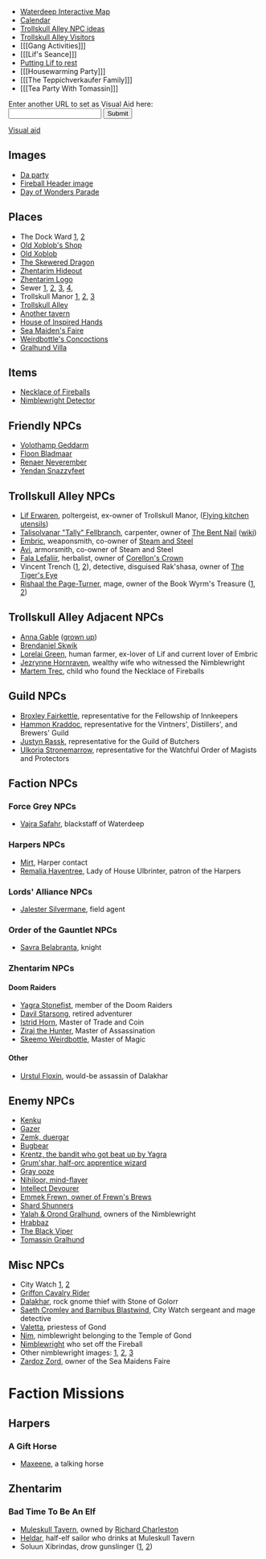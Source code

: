 * [Waterdeep Interactive Map](https://www.aidedd.org/atlas/index.php?map=W&l=1)
* [Calendar](/dragon_heist/calendar)
* [Trollskull Alley NPC ideas](https://thealexandrian.net/wordpress/43319/roleplaying-games/a-night-in-trollskull-manor-part-5-patrons)
* [Trollskull Alley Visitors](https://www.dndbeyond.com/posts/316-visitors-to-trollskull-alley)
* [[[Gang Activities]]]
* [[[Lif's Seance]]]
* [Putting Lif to rest](https://www.reddit.com/r/WaterdeepDragonHeist/comments/9hpi1c/putting_lif_the_poltergeist_to_rest_a_checklist/)
* [[[Housewarming Party]]]
* [[[The Teppichverkaufer Family]]]
* [[[Tea Party With Tomassin]]]

<form action="http://mywiki.zapto.org:26262/dragon_heist/set_visual_aid">
    <label for="url">Enter another URL to set as Visual Aid here:</label><br>
    <input type="text" id="url" name="url"> <input type="submit" value="Submit">
</form>

[Visual aid](/dragon_heist/visual_aid)

## Images

* [Da party](^/static/img/visual_aids/dnd_party.png)
* [Fireball Header image](^/static/img/visual_aids/fireball_head_image.webp)
* [Day of Wonders Parade](^https://media-waterdeep.cursecdn.com/attachments/4/346/9012.png)

## Places

* The Dock Ward [1](^/static/img/visual_aids/dock_ward_1.webp), [2](^/static/img/visual_aids/dock_ward_2.jpg)
* [Old Xoblob's Shop](^/static/img/visual_aids/old_xoblobs_shop.jpg)
* [Old Xoblob](^/static/img/visual_aids/old_xoblob.webp)
* [The Skewered Dragon](^/static/img/visual_aids/skewered_dragon.webp)
* [Zhentarim Hideout](^/static/img/visual_aids/zhentarim_hideout.jpg)
* [Zhentarim Logo](^/static/img/visual_aids/zhentarim_logo.png)
* Sewer [1](^/static/img/visual_aids/sewer_1.jpg), [2](^/static/img/visual_aids/sewer_2.webp), [3](^/static/img/visual_aids/sewer_3.jpg), [4](^/static/img/visual_aids/sewer_4.jpg),
* Trollskull Manor [1](^https://www.seekpng.com/png/detail/41-413278_four-stories-tall-and-boasting-balconies-a-turret.png), [2](^https://vignette.wikia.nocookie.net/kingsway-role-playing-group/images/d/de/Rkwbhhl78l021.jpg/revision/latest?cb=20181219225432), [3](^https://i.imgur.com/8PCaZrv.png)
* [Trollskull Alley](^https://i.redd.it/7k86kx3ouhb31.png)
* [Another tavern](^https://i.warosu.org/data/tg/img/0403/75/1433386038458.jpg)
* [House of Inspired Hands](^https://i.pinimg.com/originals/69/ab/e4/69abe43eff93f1c08cd27dee57b6ed27.jpg)
* [Sea Maiden's Faire](^https://4.bp.blogspot.com/-_aamJy0qS6U/XMIljDWMINI/AAAAAAAAPOU/1xTC5H03M84HxvqnbFb6W-zmYM8ApiNAgCLcBGAs/s1600/Eyecatcher.jpg)
* [Weirdbottle's Concoctions](^https://i.pinimg.com/originals/cd/db/e5/cddbe5d20bca423d8bde42d93214b847.jpg)
* [Gralhund Villa](^https://vignette.wikia.nocookie.net/kingsway-role-playing-group/images/5/5a/16219d9be2b432f31eb9a5a443ac91a5.jpg/revision/latest?cb=20190208223042)

## Items

* [Necklace of Fireballs](^https://media-waterdeep.cursecdn.com/avatars/thumbnails/7/317/1000/1000/636284755113118340.jpeg)
* [Nimblewright Detector](^https://s3.amazonaws.com/files.d20.io/images/59811137/sCT9V53GnCDGQvd0nkd_rA/max.png?1533436863)

## Friendly NPCs

* [Volothamp Geddarm](^https://live.staticflickr.com/7843/46342397195_761a48e73f_b.jpg)
* [Floon Bladmaar](^https://cdna.artstation.com/p/assets/images/images/005/831/352/large/anna-helme-.jpg?1494074377)
* [Renaer Neverember](^https://vignette.wikia.nocookie.net/risenlore/images/4/4f/74fb5130fecd30a69e25f88cc88e755c.jpg/revision/latest?cb=20190423234639)
* [Yendan Snazzyfeet](^https://i.pinimg.com/236x/2b/6e/78/2b6e7851e5f8053fa0aeb8ebcf927aa3--fantasy-male-fantasy-rpg.jpg)

## Trollskull Alley NPCs

* [Lif Erwaren](^https://db4sgowjqfwig.cloudfront.net/images/5138100/ae3c08bfa96dadb022e64a66ccb4e7c4.jpg), poltergeist, ex-owner of Trollskull Manor, ([Flying kitchen utensils](^https://media.istockphoto.com/photos/flying-kitchen-utensils-towards-stunned-chef-picture-id149070075))
* [Talisolvanar "Tally" Fellbranch](^https://db4sgowjqfwig.cloudfront.net/images/4942578/tally.jpg), carpenter, owner of [The Bent Nail](^https://images.fineartamerica.com/images/artworkimages/mediumlarge/1/carpenters-shop-jay-stockhaus.jpg) ([wiki](https://waterdeep.fandom.com/wiki/The_Bent_Nail))
* [Embric](^https://vignette.wikia.nocookie.net/animus-cycle/images/4/46/Embric.jpg), weaponsmith, co-owner of [Steam and Steel](^https://dnd.chrisburnell.com/images/places/steam-and-steel.webp)
* [Avi](^https://db4sgowjqfwig.cloudfront.net/images/5048085/Avi.jpg), armorsmith, co-owner of Steam and Steel
* [Fala Lefaliir](^https://i.pinimg.com/originals/45/1d/4e/451d4eb92ae4fa7becc2e2c142b72fb4.jpg), herbalist, owner of [Corellon's Crown](^https://s3.bioware.ru/forum/monthly_2019_12/a530d950d2eabe9b0f53c23c49e1ad64.jpg.f94871c8ffc0e4ebb09de13ba4970a21.jpg)
* Vincent Trench ([1](^https://db4sgowjqfwig.cloudfront.net/images/5190829/detective.jpg), [2](^https://i.pinimg.com/736x/1f/16/f3/1f16f3b7a941d5112ca762ef9022d8bc.jpg)), detective, disguised Rak'shasa, owner of [The Tiger's Eye](^https://pbs.twimg.com/media/D68UrRJU0AAk63Z.jpg)
* [Rishaal the Page-Turner](^https://vignette.wikia.nocookie.net/animus-cycle/images/3/3a/Rishaal.jpg/revision/latest/top-crop/width/360/height/450?cb=20190425031152), mage, owner of the Book Wyrm's Treasure ([1](^https://i.pinimg.com/originals/a5/78/34/a57834c3a8db9a5a2976710407328b4e.jpg), [2](^https://www.itl.cat/pngfile/big/119-1196838_fantasy-place-wallpaper-fantasy-library.jpg))

## Trollskull Alley Adjacent NPCs

* [Anna Gable](^https://artfiles.alphacoders.com/351/35193.jpg) ([grown up](^https://vignette.wikia.nocookie.net/gameideas/images/1/1e/4ONoVx8.png/revision/latest?cb=20180228000656))
* [Brendaniel Skwik](^https://vignette.wikia.nocookie.net/disney/images/1/16/Profile_-_Linguini.jpeg/revision/latest/top-crop/width/720/height/900?cb=20190414214437)
* [Lorelai Green](^https://vignette.wikia.nocookie.net/fireemblem/images/1/1e/Mercedes_Heroes.png/revision/latest/scale-to-width-down/1000?cb=20190806045458), human farmer, ex-lover of Lif and current lover of Embric
* [Jezrynne Hornraven](^https://campaignwiki.org/wiki/Waterdeep/download/jezrynne1), wealthy wife who witnessed the Nimblewright
* [Martem Trec](^https://campaignwiki.org/wiki/Waterdeep/download/Martem1), child who found the Necklace of Fireballs

## Guild NPCs

* [Broxley Fairkettle](^https://db4sgowjqfwig.cloudfront.net/images/5048113/Broxley.jpg), representative for the Fellowship of Innkeepers
* [Hammon Kraddoc](^https://db4sgowjqfwig.cloudfront.net/images/5048118/Hammond.jpg), representative for the Vintners', Distillers', and Brewers' Guild
* [Justyn Rassk](^https://i.pinimg.com/474x/f6/38/02/f63802aa830ea96a9adab1d00929d14e.jpg), representative for the Guild of Butchers
* [Ulkoria Stronemarrow](^https://www.rpnation.com/gallery/16cd198adc13eb77682d47f560f9c127.3480/full?d=1444402724), representative for the Watchful Order of Magists and Protectors

## Faction NPCs

### Force Grey NPCs

* [Vajra Safahr](^https://vignette.wikia.nocookie.net/forgottenrealms/images/f/f9/Vajra-5e.png/revision/latest/top-crop/width/360/height/450?cb=20180925013042), blackstaff of Waterdeep

### Harpers NPCs

* [Mirt](^https://vignette.wikia.nocookie.net/forgottenrealms/images/4/44/Mirt-5e.jpg/revision/latest?cb=20181208035731), Harper contact
* [Remalia Haventree](^https://outsiderscampaign.files.wordpress.com/2018/06/remalia.jpeg), Lady of House Ulbrinter, patron of the Harpers

### Lords' Alliance NPCs

* [Jalester Silvermane](^https://vignette.wikia.nocookie.net/forgottenrealms/images/6/6e/Jalester.jpg/revision/latest/top-crop/width/360/height/450?cb=20190301155331), field agent

### Order of the Gauntlet NPCs

* [Savra Belabranta](^https://www.worldanvil.com/uploads/images/a8734ae15f9246236f07065a555a5435.jpg), knight

### Zhentarim NPCs

#### Doom Raiders

* [Yagra Stonefist](^https://campaignwiki.org/wiki/NLGNolaTest/download/Image_1_for_Yagra_Stonefist), member of the Doom Raiders
* [Davil Starsong](^https://vignette.wikia.nocookie.net/forgottenrealms/images/8/80/DavilStarsong.png/revision/latest?cb=20190118105332), retired adventurer
* [Istrid Horn](^https://vignette.wikia.nocookie.net/forgottenrealms/images/7/75/Istrid.png/revision/latest?cb=20190206092640), Master of Trade and Coin
* [Ziraj the Hunter](^https://vignette.wikia.nocookie.net/forgottenrealms/images/a/a7/Ziraj.png/revision/latest?cb=20190203082219), Master of Assassination
* [Skeemo Weirdbottle](^https://i.pinimg.com/originals/09/70/f5/0970f5d05aa6de40220d1365df4bb522.jpg), Master of Magic

#### Other

* [Urstul Floxin](^https://db4sgowjqfwig.cloudfront.net/images/4970455/132fc9524d0b1d699f359905f9f46312.jpg), would-be assassin of Dalakhar

## Enemy NPCs
* [Kenku](^https://vignette.wikia.nocookie.net/forgottenrealms/images/0/04/Kenku-5e.png/revision/latest?cb=20171010191131)
* [Gazer](^https://vignette.wikia.nocookie.net/forgottenrealms/images/5/58/Gazer-5e.jpg/revision/latest?cb=20171011162621)
* [Zemk, duergar](^https://vignette.wikia.nocookie.net/forgottenrealms/images/6/68/Duergar-5e.jpg/revision/latest?cb=20190315010252)
* [Bugbear](^https://cdn.obsidianportal.com/assets/111756/zmob_Bugbear_Warrior.jpg)
* [Krentz, the bandit who got beat up by Yagra](^https://vignette.wikia.nocookie.net/kingsway-role-playing-group/images/d/d1/D05961d80krentzea386c80777682a0fbad4e5.jpg/revision/latest?cb=20180916045442)
* [Grum'shar, half-orc apprentice wizard](^https://vignette.wikia.nocookie.net/kingsway-role-playing-group/images/0/0b/9251a162d90ca4d7d60199a7ef93a4d6.png/revision/latest/top-crop/width/360/height/450?cb=20181214005233)
* [Gray ooze](^https://i.pinimg.com/474x/b4/e3/89/b4e3895b089e8d0b70f1dbb9a4bb3d75.jpg)
* [Nihiloor, mind-flayer](^https://s3.amazonaws.com/aws-website-sansdrop-pjtrh/img/DnD/Nihiloor.png)
* [Intellect Devourer](^https://vignette.wikia.nocookie.net/forgottenrealms/images/f/f0/Intellect_devourer-3e.jpg/revision/latest?cb=20190507141455)
* [Emmek Frewn, owner of Frewn's Brews](^http://www.artofmtg.com/wp-content/uploads/2019/09/Edgewall-Innkeeper-Throne-of-Eldraine-MtG-Art.jpg)
* [Shard Shunners](^https://images-wixmp-ed30a86b8c4ca887773594c2.wixmp.com/f/4d66e72f-13bd-4733-a17c-45a971c3301f/da6zhrc-05bddf52-e7fc-4238-ac09-e6d4407054ab.png/v1/fill/w_772,h_1036,q_70,strp/weredogs_adopts_closed__by_honeydipply_da6zhrc-pre.jpg?token=eyJ0eXAiOiJKV1QiLCJhbGciOiJIUzI1NiJ9.eyJzdWIiOiJ1cm46YXBwOjdlMGQxODg5ODIyNjQzNzNhNWYwZDQxNWVhMGQyNmUwIiwiaXNzIjoidXJuOmFwcDo3ZTBkMTg4OTgyMjY0MzczYTVmMGQ0MTVlYTBkMjZlMCIsIm9iaiI6W1t7ImhlaWdodCI6Ijw9MTM3NCIsInBhdGgiOiJcL2ZcLzRkNjZlNzJmLTEzYmQtNDczMy1hMTdjLTQ1YTk3MWMzMzAxZlwvZGE2emhyYy0wNWJkZGY1Mi1lN2ZjLTQyMzgtYWMwOS1lNmQ0NDA3MDU0YWIucG5nIiwid2lkdGgiOiI8PTEwMjQifV1dLCJhdWQiOlsidXJuOnNlcnZpY2U6aW1hZ2Uub3BlcmF0aW9ucyJdfQ.5dWjY64bZx9WGy1WAphrAw-JyclISQoxEXXMGqVjge4)
* [Yalah & Orond Gralhund](^https://s3.amazonaws.com/files.d20.io/images/59643827/D5OVhJCGrxrEpcOzxvnRjw/max.png?1533246973), owners of the Nimblewright
* [Hrabbaz](^https://vignette.wikia.nocookie.net/forgottenrealms/images/8/85/Krabbaz.png/revision/latest?cb=20181223124829)
* [The Black Viper](^https://vignette.wikia.nocookie.net/forgottenrealms/images/4/48/TheBlackViper-5e.jpg/revision/latest?cb=20181006212012)
* [Tomassin Gralhund](^https://data.whicdn.com/images/180006754/original.jpg)

## Misc NPCs

* City Watch [1](^https://s3.amazonaws.com/files.d20.io/images/59642840/MOW_In1u400HmhFBql5pdw/max.png?1533246068), [2](^)
* [Griffon Cavalry Rider](^https://i.pinimg.com/originals/48/67/ff/4867ff5e23fc069bcd216b8fc48a92cb.jpg)
* [Dalakhar](^https://i.pinimg.com/originals/35/26/64/3526642d8248ad6e7111f75cdd5d732f.png), rock gnome thief with Stone of Golorr
* [Saeth Cromley and Barnibus Blastwind](^https://campaignwiki.org/wiki/Waterdeep/download/watch), City Watch sergeant and mage detective
* [Valetta](^https://media-waterdeep.cursecdn.com/attachments/thumbnails/4/403/300/390/c1022.png), priestess of Gond
* [Nim](^https://i.pinimg.com/originals/7f/c2/d7/7fc2d7045ab2067edd9b3669d0f6cdb3.jpg), nimblewright belonging to the Temple of Gond
* [Nimblewright](^https://vignette.wikia.nocookie.net/forgottenrealms/images/6/68/Nimblewright-5e.png/revision/latest?cb=20180930200419) who set off the Fireball
* Other nimblewright images: [1](^https://www.scabard.com/user/Varadan/image/Nim.jpg?imaged=260), [2](^https://vignette.wikia.nocookie.net/rythiae/images/b/bc/Nimblewright.jpg/revision/latest/scale-to-width-down/340?cb=20141027112711), [3](^https://i.pinimg.com/originals/5e/8d/47/5e8d47a01cfeff02cbc07c012668c8ae.jpg)
* [Zardoz Zord](^https://external-preview.redd.it/Rgur7tC-JuNxlL_5nKhwhr4PDAVtKI8P3OQ4k-3sKMc.jpg?auto=webp&s=6854946efd5242e4257f67b9ca9bf919d4821908), owner of the Sea Maidens Faire

# Faction Missions

## Harpers

### A Gift Horse

* [Maxeene](^https://66.media.tumblr.com/0e11570e6874520822c64be125831aa9/tumblr_plte6v5kox1y5be00o1_1280.jpg), a talking horse

## Zhentarim

### Bad Time To Be An Elf
* [Muleskull Tavern](^https://db4sgowjqfwig.cloudfront.net/campaigns/212984/assets/947873/tavern.jpg?1551016890), owned by [Richard Charleston](^https://i.pinimg.com/236x/96/34/02/96340289f99fdbc0e95eda781796d3d6--fantasy-pirate-male-male-pirate.jpg)
* [Heldar](^https://i.pinimg.com/originals/9c/c0/47/9cc047c12cacae391737a80f5a77cf85.png), half-elf sailor who drinks at Muleskull Tavern
* Soluun Xibrindas, drow gunslinger ([1](^https://66.media.tumblr.com/d44d413b6dcd87a52eda9d146465cb8a/tumblr_ozqvk1Tgjf1rma5aio1_1280.png), [2](^https://66.media.tumblr.com/9156a8b7ee160f6f390f961b51ae9675/tumblr_pkq6ymt4NB1wl8znio1_1280.png))